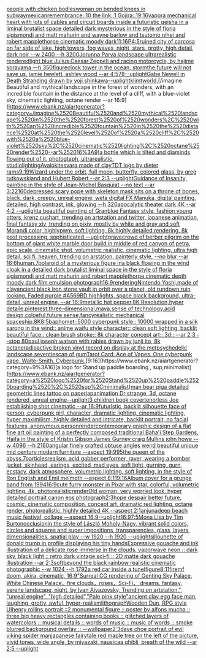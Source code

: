 [people with chicken bodies](https://www.ebank.nz/aiartgenerator?category=people%2520with%2520chicken%2520bodies)[woman on bended knees in subway](https://www.ebank.nz/aiartgenerator?category=woman%2520on%2520bended%2520knees%2520in%2520subway)[mexican](https://www.ebank.nz/aiartgenerator?category=mexican)[remembrance::10 the link::1 Gojira::1](https://www.ebank.nz/aiartgenerator?category=remembrance%3A%3A10%2520the%2520link%3A%3A1%2520Gojira%3A%3A1)[9:16](https://www.ebank.nz/aiartgenerator?category=9%3A16)[vapor](https://www.ebank.nz/aiartgenerator?category=vapor)[a mechanical heart with lots of cables and circuit boards inside a futuristic geisha in a liminal brutalist space detailed dark mysterious in the style of floria sigismondi and matt mahurin and wayne barlow and tsutomo nihei and robert mapplethorpe cinematic moody dark](https://www.ebank.nz/aiartgenerator?category=a%2520mechanical%2520heart%2520with%2520lots%2520of%2520cables%2520and%2520circuit%2520boards%2520inside%2520a%2520futuristic%2520geisha%2520in%2520a%2520liminal%2520brutalist%2520space%2520detailed%2520dark%2520mysterious%2520in%2520the%2520style%2520of%2520floria%2520sigismondi%2520and%2520matt%2520mahurin%2520and%2520wayne%2520barlow%2520and%2520tsutomo%2520nihei%2520and%2520robert%2520mapplethorpe%2520cinematic%2520moody%2520dark)[11:16](https://www.ebank.nz/aiartgenerator?category=11%3A16)[P](https://www.ebank.nz/aiartgenerator?category=P)[4:5](https://www.ebank.nz/aiartgenerator?category=4%3A5)[ruined city of carcosa on far side of lake, high towers, fog waves, night, stars, grotty, high detail, dark noir --w 2400 --h 3200](https://www.ebank.nz/aiartgenerator?category=ruined%2520city%2520of%2520carcosa%2520on%2520far%2520side%2520of%2520lake%2C%2520high%2520towers%2C%2520fog%2520waves%2C%2520night%2C%2520stars%2C%2520grotty%2C%2520high%2520detail%2C%2520dark%2520noir%2520--w%25202400%2520--h%25203200)[Jorunna Parva landscape ultrarealistic rendered](https://www.ebank.nz/aiartgenerator?category=Jorunna%2520Parva%2520landscape%2520ultrarealistic%2520rendered)[light blue Julius·Caesar·Zeppeli and racing motorcycle, by hajime sorayama —h 350](https://www.ebank.nz/aiartgenerator?category=light%2520blue%2520Julius%C2%B7Caesar%C2%B7Zeppeli%2520and%2520racing%2520motorcycle%2C%2520by%2520hajime%2520sorayama%2520%E2%80%94h%2520350)[figure](https://www.ebank.nz/aiartgenerator?category=figure)[clock tower in the ocean, storm](https://www.ebank.nz/aiartgenerator?category=clock%2520tower%2520in%2520the%2520ocean%2C%2520storm)[the future will not save us, jamie hewlett, ashley wood --ar 4:5](https://www.ebank.nz/aiartgenerator?category=the%2520future%2520will%2520not%2520save%2520us%2C%2520jamie%2520hewlett%2C%2520ashley%2520wood%2520--ar%25204%3A5)[78](https://www.ebank.nz/aiartgenerator?category=78)[--uplight](https://www.ebank.nz/aiartgenerator?category=--uplight)[Gabe Newell in Death Stranding drawn by yoji shinkawa](https://www.ebank.nz/aiartgenerator?category=Gabe%2520Newell%2520in%2520Death%2520Stranding%2520drawn%2520by%2520yoji%2520shinkawa)[--uplight](https://www.ebank.nz/aiartgenerator?category=--uplight)[klimt](https://www.ebank.nz/aiartgenerator?category=klimt)[world.](https://www.ebank.nz/aiartgenerator?category=world.)[/imagine Beautiful and mythical landscape in the forest of wonders, with an incredible fountain in the distance at the level of a cliff, with a blue-violet sky, cinematic lighting, octane render --ar 16:9](https://www.ebank.nz/aiartgenerator?category=/imagine%2520Beautiful%2520and%2520mythical%2520landscape%2520in%2520the%2520forest%2520of%2520wonders%2C%2520with%2520an%2520incredible%2520fountain%2520in%2520the%2520distance%2520at%2520the%2520level%2520of%2520a%2520cliff%2C%2520with%2520a%2520blue-violet%2520sky%2C%2520cinematic%2520lighting%2C%2520octane%2520render%2520--ar%252016%3A9)[a bottle which is tilted and diaminds flowing out of it, photogtaph, ultrarealistic, studiolighting](https://www.ebank.nz/aiartgenerator?category=a%2520bottle%2520which%2520is%2520tilted%2520and%2520diaminds%2520flowing%2520out%2520of%2520it%2C%2520photogtaph%2C%2520ultrarealistic%2C%2520studiolighting)[Avalokitesvara,made of clay](https://www.ebank.nz/aiartgenerator?category=Avalokitesvara%2Cmade%2520of%2520clay)[TDT logo by dieter rams](https://www.ebank.nz/aiartgenerator?category=TDT%2520logo%2520by%2520dieter%2520rams)[9:19](https://www.ebank.nz/aiartgenerator?category=9%3A19)[Wizard under the orbit, full moon, butterfly, colored glass, by greg rutkowskiand and Hubert Robert --ar 2:3 --uplight](https://www.ebank.nz/aiartgenerator?category=Wizard%2520under%2520the%2520orbit%2C%2520full%2520moon%2C%2520butterfly%2C%2520colored%2520glass%2C%2520by%2520greg%2520rutkowskiand%2520and%2520Hubert%2520Robert%2520--ar%25202%3A3%2520--uplight)[Guidance of Insanity, painting in the style of Jean-Michel Basquiat --no text --ar 3:2](https://www.ebank.nz/aiartgenerator?category=Guidance%2520of%2520Insanity%2C%2520painting%2520in%2520the%2520style%2520of%2520Jean-Michel%2520Basquiat%2520--no%2520text%2520--ar%25203%3A2)[2160](https://www.ebank.nz/aiartgenerator?category=2160)[depressed scary pope with skeleton mask sits on a throne of bones, black, dark, creepy, unreal engine, weta digital FX Manuka, digital painting, detailed, high contrast, ink, glowing --h 320](https://www.ebank.nz/aiartgenerator?category=depressed%2520scary%2520pope%2520with%2520skeleton%2520mask%2520sits%2520on%2520a%2520throne%2520of%2520bones%2C%2520black%2C%2520dark%2C%2520creepy%2C%2520unreal%2520engine%2C%2520weta%2520digital%2520FX%2520Manuka%2C%2520digital%2520painting%2C%2520detailed%2C%2520high%2520contrast%2C%2520ink%2C%2520glowing%2520--h%2520320)[apocalytic theater dark 4K --ar 4:2 --uplight](https://www.ebank.nz/aiartgenerator?category=apocalytic%2520theater%2520dark%25204K%2520--ar%25204%3A2%2520--uplight)[a beautiful painting of Granblue Fantasy style, fashion young otters, krenz cushart, trending on artstation and twitter, japanese animation, final fantasy xiv, trending on pixiv, mostly by white and gray and soft Morandi color, highlypwm, soft lighting, 8k highly detailed rendering, 8k post processing, sophisticated --uplight](https://www.ebank.nz/aiartgenerator?category=a%2520beautiful%2520painting%2520of%2520Granblue%2520Fantasy%2520style%2C%2520fashion%2520young%2520otters%2C%2520krenz%2520cushart%2C%2520trending%2520on%2520artstation%2520and%2520twitter%2C%2520japanese%2520animation%2C%2520final%2520fantasy%2520xiv%2C%2520trending%2520on%2520pixiv%2C%2520mostly%2520by%2520white%2520and%2520gray%2520and%2520soft%2520Morandi%2520color%2C%2520highlypwm%2C%2520soft%2520lighting%2C%25208k%2520highly%2520detailed%2520rendering%2C%25208k%2520post%2520processing%2C%2520sophisticated%2520--uplight)[grave](https://www.ebank.nz/aiartgenerator?category=grave)[crowd of berber pilgrim on the bottom of giant white marble door build in middle of red canyon of petra, epic scale, cinematic shot, volumetric realistic, cinematic lighting, ultra high detail, sci fi, heaven, trending on arstation, painterly style, --no blur --ar 16:6](https://www.ebank.nz/aiartgenerator?category=crowd%2520of%2520berber%2520pilgrim%2520on%2520the%2520bottom%2520of%2520giant%2520white%2520marble%2520door%2520build%2520in%2520middle%2520of%2520red%2520canyon%2520of%2520petra%2C%2520epic%2520scale%2C%2520cinematic%2520shot%2C%2520volumetric%2520realistic%2C%2520cinematic%2520lighting%2C%2520ultra%2520high%2520detail%2C%2520sci%2520fi%2C%2520heaven%2C%2520trending%2520on%2520arstation%2C%2520painterly%2520style%2C%2520--no%2520blur%2520--ar%252016%3A6)[human](https://www.ebank.nz/aiartgenerator?category=human)[.7](https://www.ebank.nz/aiartgenerator?category=.7)[polaroid of a mysterious figure ina black flowing in the wind cloak in a detailed dark brutalist liminal space in the style of floria sigismondi and matt mahurin and robert mapplethorpe cinematic depth moody dark film emulsion photograph](https://www.ebank.nz/aiartgenerator?category=polaroid%2520of%2520a%2520mysterious%2520figure%2520ina%2520black%2520flowing%2520in%2520the%2520wind%2520cloak%2520in%2520a%2520detailed%2520dark%2520brutalist%2520liminal%2520space%2520in%2520the%2520style%2520of%2520floria%2520sigismondi%2520and%2520matt%2520mahurin%2520and%2520robert%2520mapplethorpe%2520cinematic%2520depth%2520moody%2520dark%2520film%2520emulsion%2520photograph)[16:9](https://www.ebank.nz/aiartgenerator?category=16%3A9)[rendering](https://www.ebank.nz/aiartgenerator?category=rendering)[Nintendo Yoshi,made of clay](https://www.ebank.nz/aiartgenerator?category=Nintendo%2520Yoshi%2Cmade%2520of%2520clay)[ancient black Iron stone vault in orbit over a planet, old rundown ruin looking, Faded purple #A569BD highlights, space black background, ultra-detail, unreal engine, --ar 16:9](https://www.ebank.nz/aiartgenerator?category=ancient%2520black%2520Iron%2520stone%2520vault%2520in%2520orbit%2520over%2520a%2520planet%2C%2520old%2520rundown%2520ruin%2520looking%2C%2520Faded%2520purple%2520%23A569BD%2520highlights%2C%2520space%2520black%2520background%2C%2520ultra-detail%2C%2520unreal%2520engine%2C%2520--ar%252016%3A9)[metallic hot pepper,8K Resolution,hyper detaile,pinterest,three-dimensional,maya,sense of technology,acid design,coloeful,future sense,fancy](https://www.ebank.nz/aiartgenerator?category=metallic%2520hot%2520pepper%2C8K%2520Resolution%2Chyper%2520detaile%2Cpinterest%2Cthree-dimensional%2Cmaya%2Csense%2520of%2520technology%2Cacid%2520design%2Ccoloeful%2Cfuture%2520sense%2Cfancy)[realistic mechanical spaceship,8K](https://www.ebank.nz/aiartgenerator?category=realistic%2520mechanical%2520spaceship%2C8K)[8:5](https://www.ebank.nz/aiartgenerator?category=8%3A5)[baphomet::5000 cyberpunk style:: 10000 wrapped in a silk sarong in the wind:: anime waifu style character:: clean soft lighting, backlit beautiful face:: clean brush stroke:: 8k character concept art:: 3d:: --ar 2:3 --stop 80](https://www.ebank.nz/aiartgenerator?category=baphomet%3A%3A5000%2520cyberpunk%2520style%3A%3A%252010000%2520wrapped%2520in%2520a%2520silk%2520sarong%2520in%2520the%2520wind%3A%3A%2520anime%2520waifu%2520style%2520character%3A%3A%2520clean%2520soft%2520lighting%2C%2520backlit%2520beautiful%2520face%3A%3A%2520clean%2520brush%2520stroke%3A%3A%25208k%2520character%2520concept%2520art%3A%3A%25203d%3A%3A%2520--ar%25202%3A3%2520--stop%252080)[paul joseph watson with rabies drawn by junji ito, 8k octane](https://www.ebank.nz/aiartgenerator?category=paul%2520joseph%2520watson%2520with%2520rabies%2520drawn%2520by%2520junji%2520ito%2C%25208k%2520octane)[radioactive broken vinyl record on display at the met](https://www.ebank.nz/aiartgenerator?category=radioactive%2520broken%2520vinyl%2520record%2520on%2520display%2520at%2520the%2520met)[psychedelic landscape seventies](https://www.ebank.nz/aiartgenerator?category=psychedelic%2520landscape%2520seventies)[can of gum](https://www.ebank.nz/aiartgenerator?category=can%2520of%2520gum)[Tarot Card: Ace of Vapes. One cyberpunk vape, Waite-Smith. Cyberpunk.](https://www.ebank.nz/aiartgenerator?category=Tarot%2520Card%3A%2520Ace%2520of%2520Vapes.%2520One%2520cyberpunk%2520vape%2C%2520Waite-Smith.%2520Cyberpunk.)[9:16](https://www.ebank.nz/aiartgenerator?category=9%3A16)[a logo for Stand up paddle boarding , sup,minimalist](https://www.ebank.nz/aiartgenerator?category=a%2520logo%2520for%2520Stand%2520up%2520paddle%2520boarding%2520%2C%2520sup%2Cminimalist)[man bear pig](https://www.ebank.nz/aiartgenerator?category=man%2520bear%2520pig)[a  detailed geometric lines tattoo on paper](https://www.ebank.nz/aiartgenerator?category=a%2520%2520detailed%2520geometric%2520lines%2520tattoo%2520on%2520paper)[japanimation Dr strange, 3d, octane rendered, unreal engine](https://www.ebank.nz/aiartgenerator?category=japanimation%2520Dr%2520strange%2C%25203d%2C%2520octane%2520rendered%2C%2520unreal%2520engine)[--uplight](https://www.ebank.nz/aiartgenerator?category=--uplight)[3 children book cover](https://www.ebank.nz/aiartgenerator?category=3%2520children%2520book%2520cover)[tenorless Joe establishing shot cinematic --ar 16:9](https://www.ebank.nz/aiartgenerator?category=tenorless%2520Joe%2520establishing%2520shot%2520cinematic%2520--ar%252016%3A9)[futuristic, backlit silhouette face of person, cyberpunk girl, character, dramatic lighting, cinematic lighting, hyper maximilism, highly detailed and intricate, backlit portrait, no facial features, anonymous person](https://www.ebank.nz/aiartgenerator?category=futuristic%2C%2520backlit%2520silhouette%2520face%2520of%2520person%2C%2520cyberpunk%2520girl%2C%2520character%2C%2520dramatic%2520lighting%2C%2520cinematic%2520lighting%2C%2520hyper%2520maximilism%2C%2520highly%2520detailed%2520and%2520intricate%2C%2520backlit%2520portrait%2C%2520no%2520facial%2520features%2C%2520anonymous%2520person)[render](https://www.ebank.nz/aiartgenerator?category=render)[contemporary graphic design of a flat fine art oil painting of a perfectly composed traditional Baha'i Step Gardens,  Haifa in the style of Kristin Gibson James Gurney craig Mullins john howe --w 4096 --h 2160](https://www.ebank.nz/aiartgenerator?category=contemporary%2520graphic%2520design%2520of%2520a%2520flat%2520fine%2520art%2520oil%2520painting%2520of%2520a%2520perfectly%2520composed%2520traditional%2520Baha%27i%2520Step%2520Gardens%2C%2520%2520Haifa%2520in%2520the%2520style%2520of%2520Kristin%2520Gibson%2520James%2520Gurney%2520craig%2520Mullins%2520john%2520howe%2520--w%25204096%2520--h%25202160)[angular  finely crafted obtuse angles weird beautiful unique mid century modern furniture  --aspect 19:9](https://www.ebank.nz/aiartgenerator?category=angular%2520%2520finely%2520crafted%2520obtuse%2520angles%2520weird%2520beautiful%2520unique%2520mid%2520century%2520modern%2520furniture%2520%2520--aspect%252019%3A9)[95](https://www.ebank.nz/aiartgenerator?category=95)[the queen of the abyss](https://www.ebank.nz/aiartgenerator?category=the%2520queen%2520of%2520the%2520abyss)[.7](https://www.ebank.nz/aiartgenerator?category=.7)[particles](https://www.ebank.nz/aiartgenerator?category=particles)[realism, acid gabber performer, raver, wearing a bomber jacket, skinhead, earings, excited, mad eyes, soft light, gurning, gurn, ecstacy, dark atmosphere, volumetric lighting, soft lighting, in the style of Ron English and Emil melmoth --aspect 8:11](https://www.ebank.nz/aiartgenerator?category=realism%2C%2520acid%2520gabber%2520performer%2C%2520raver%2C%2520wearing%2520a%2520bomber%2520jacket%2C%2520skinhead%2C%2520earings%2C%2520excited%2C%2520mad%2520eyes%2C%2520soft%2520light%2C%2520gurning%2C%2520gurn%2C%2520ecstacy%2C%2520dark%2520atmosphere%2C%2520volumetric%2520lighting%2C%2520soft%2520lighting%2C%2520in%2520the%2520style%2520of%2520Ron%2520English%2520and%2520Emil%2520melmoth%2520--aspect%25208%3A11)[9:16](https://www.ebank.nz/aiartgenerator?category=9%3A16)[Album cover for a grunge band from 1994](https://www.ebank.nz/aiartgenerator?category=Album%2520cover%2520for%2520a%2520grunge%2520band%2520from%25201994)[16:9](https://www.ebank.nz/aiartgenerator?category=16%3A9)[cute furry monster in Pixar with star, colorful, volumetric lighting, 4k, photorealistic](https://www.ebank.nz/aiartgenerator?category=cute%2520furry%2520monster%2520in%2520Pixar%2520with%2520star%2C%2520colorful%2C%2520volumetric%2520lighting%2C%25204k%2C%2520photorealistic)[render](https://www.ebank.nz/aiartgenerator?category=render)[Old woman, very worried look, hyper detailed portrait canon eos photograph](https://www.ebank.nz/aiartgenerator?category=Old%2520woman%2C%2520very%2520worried%2520look%2C%2520hyper%2520detailed%2520portrait%2520canon%2520eos%2520photograph)[2:3](https://www.ebank.nz/aiartgenerator?category=2%3A3)[hope despair better future, cosmic, cinematic composition, concept art, dramatic red lighting, octane render, photorealistic, highly detailed 4K --aspect 2:1](https://www.ebank.nz/aiartgenerator?category=hope%2520despair%2520better%2520future%2C%2520cosmic%2C%2520cinematic%2520composition%2C%2520concept%2520art%2C%2520dramatic%2520red%2520lighting%2C%2520octane%2520render%2C%2520photorealistic%2C%2520highly%2520detailed%25204K%2520--aspect%25202%3A1)[anjunadeep beach music festival, collage —aspect 16:9](https://www.ebank.nz/aiartgenerator?category=anjunadeep%2520beach%2520music%2520festival%2C%2520collage%2520%E2%80%94aspect%252016%3A9)[--uplight](https://www.ebank.nz/aiartgenerator?category=--uplight)[16:9](https://www.ebank.nz/aiartgenerator?category=16%3A9)[7:5](https://www.ebank.nz/aiartgenerator?category=7%3A5)[Mona Lisa by Tim Burton](https://www.ebank.nz/aiartgenerator?category=Mona%2520Lisa%2520by%2520Tim%2520Burton)[occlusion](https://www.ebank.nz/aiartgenerator?category=occlusion)[in the style of László Moholy-Nagy, vibrant solid colors, circles and squares and super impositions, transparencies, glass, layers,  dimensionalities, spatial play --w 1920 --h 1920 --uplight](https://www.ebank.nz/aiartgenerator?category=in%2520the%2520style%2520of%2520L%C3%A1szl%C3%B3%2520Moholy-Nagy%2C%2520vibrant%2520solid%2520colors%2C%2520circles%2520and%2520squares%2520and%2520super%2520impositions%2C%2520transparencies%2C%2520glass%2C%2520layers%2C%2520%2520dimensionalities%2C%2520spatial%2520play%2520--w%25201920%2520--h%25201920%2520--uplight)[sillouhette of donald trump in profile displaying his tiny hands](https://www.ebank.nz/aiartgenerator?category=sillouhette%2520of%2520donald%2520trump%2520in%2520profile%2520displaying%2520his%2520tiny%2520hands)[Expressive gouache and ink illustration of a delicate rose immerse in the clouds, vaporwave neon :: dark sky, black light :: retro dark vintage sci-fi :: 2D matte dark gouache illustration  --ar 2:3](https://www.ebank.nz/aiartgenerator?category=Expressive%2520gouache%2520and%2520ink%2520illustration%2520of%2520a%2520delicate%2520rose%2520immerse%2520in%2520the%2520clouds%2C%2520vaporwave%2520neon%2520%3A%3A%2520dark%2520sky%2C%2520black%2520light%2520%3A%3A%2520retro%2520dark%2520vintage%2520sci-fi%2520%3A%3A%25202D%2520matte%2520dark%2520gouache%2520illustration%2520%2520--ar%25202%3A3)[soft](https://www.ebank.nz/aiartgenerator?category=soft)[beyond the black rainbow realistic cinematic photographic --w 1024 --h 1792](https://www.ebank.nz/aiartgenerator?category=beyond%2520the%2520black%2520rainbow%2520realistic%2520cinematic%2520photographic%2520--w%25201024%2520--h%25201792)[a red car inside a tunel](https://www.ebank.nz/aiartgenerator?category=a%2520red%2520car%2520inside%2520a%2520tunel)[figure](https://www.ebank.nz/aiartgenerator?category=figure)[8:11](https://www.ebank.nz/aiartgenerator?category=8%3A11)[fire](https://www.ebank.nz/aiartgenerator?category=fire)[mf doom, akira, cinematic, 16:9](https://www.ebank.nz/aiartgenerator?category=mf%2520doom%2C%2520akira%2C%2520cinematic%2C%252016%3A9)["Surreal CG rendering of Genting Sky Palace, White Chinese Palace，fire clouds，roses，Sci-Fi， dreams, fantasy, serene landscape, night, by Ivan Aivazovsky, Trending on artstation.",             "unreal engine",             "high detailed","Pale pink style"](https://www.ebank.nz/aiartgenerator?category=%22Surreal%2520CG%2520rendering%2520of%2520Genting%2520Sky%2520Palace%2C%2520White%2520Chinese%2520Palace%EF%BC%8Cfire%2520clouds%EF%BC%8Croses%EF%BC%8CSci-Fi%EF%BC%8C%2520dreams%2C%2520fantasy%2C%2520serene%2520landscape%2C%2520night%2C%2520by%2520Ivan%2520Aivazovsky%2C%2520Trending%2520on%2520artstation.%22%2C%2520%2520%2520%2520%2520%2520%2520%2520%2520%2520%2520%2520%2520%22unreal%2520engine%22%2C%2520%2520%2520%2520%2520%2520%2520%2520%2520%2520%2520%2520%2520%22high%2520detailed%22%2C%22Pale%2520pink%2520style%22)[ancient clay egg face man, laughing, grotty, awful, hyper-realism](https://www.ebank.nz/aiartgenerator?category=ancient%2520clay%2520egg%2520face%2520man%2C%2520laughing%2C%2520grotty%2C%2520awful%2C%2520hyper-realism)[lithograph](https://www.ebank.nz/aiartgenerator?category=lithograph)[Wooden Dun, RPG style UI](https://www.ebank.nz/aiartgenerator?category=Wooden%2520Dun%2C%2520RPG%2520style%2520UI)[henry rollins portrait ::2 monumental figure :: poster by alfons mucha :: three big heavy rectangles containing books :: glitched layers of watercolors :: musical details :: words of music :: music of words :: smoke blurred background overlay :: --wallpaper](https://www.ebank.nz/aiartgenerator?category=henry%2520rollins%2520portrait%2520%3A%3A2%2520monumental%2520figure%2520%3A%3A%2520poster%2520by%2520alfons%2520mucha%2520%3A%3A%2520three%2520big%2520heavy%2520rectangles%2520containing%2520books%2520%3A%3A%2520glitched%2520layers%2520of%2520watercolors%2520%3A%3A%2520musical%2520details%2520%3A%3A%2520words%2520of%2520music%2520%3A%3A%2520music%2520of%2520words%2520%3A%3A%2520smoke%2520blurred%2520background%2520overlay%2520%3A%3A%2520--wallpaper)[2:3](https://www.ebank.nz/aiartgenerator?category=2%3A3)[dave choe portrait of evil viking spider man](https://www.ebank.nz/aiartgenerator?category=dave%2520choe%2520portrait%2520of%2520evil%2520viking%2520spider%2520man)[japanese fairytale red maple tree on the left of the picture, vivid tones, wide angle, by miyazaki, nausicaa ghibli, breath of the wild --ar 2:5 --uplight](https://www.ebank.nz/aiartgenerator?category=japanese%2520fairytale%2520red%2520maple%2520tree%2520on%2520the%2520left%2520of%2520the%2520picture%2C%2520vivid%2520tones%2C%2520wide%2520angle%2C%2520by%2520miyazaki%2C%2520nausicaa%2520ghibli%2C%2520breath%2520of%2520the%2520wild%2520--ar%25202%3A5%2520--uplight)